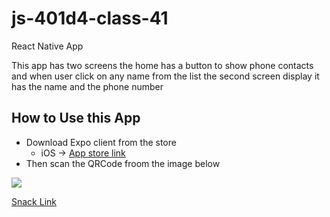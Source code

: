 # js-401d4-class-41

React Native App

This app has two screens the home has a button to show phone contacts and when user click on any name from the list the second screen display it has the name and the phone number 

## How to Use this App
- Download Expo client from the store
   - iOS -> [App store link](https://apps.apple.com/us/app/expo-client/id982107779) 
- Then scan the QRCode froom the image below

![](https://i.ibb.co/J3fdyK3/Screen-Shot-2020-11-01-at-22-34-36.png)



[Snack Link](https://snack.expo.io/@waleedafifi/contact-expo)
